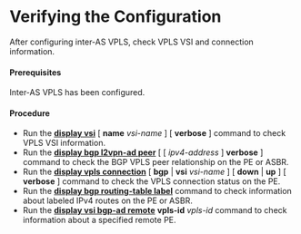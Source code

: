 Verifying the Configuration
===========================

After configuring inter-AS VPLS, check VPLS VSI and connection information.

#### Prerequisites

Inter-AS VPLS has been configured.


#### Procedure

* Run the [**display vsi**](cmdqueryname=display+vsi) [ **name** *vsi-name* ] [ **verbose** ] command to check VPLS VSI information.
* Run the [**display bgp l2vpn-ad peer**](cmdqueryname=display+bgp+l2vpn-ad+peer) [ [ *ipv4-address* ] **verbose** ] command to check the BGP VPLS peer relationship on the PE or ASBR.
* Run the [**display vpls connection**](cmdqueryname=display+vpls+connection) [ **bgp** | **vsi** *vsi-name* ] [ **down** | **up** ] [ **verbose** ] command to check the VPLS connection status on the PE.
* Run the [**display bgp routing-table label**](cmdqueryname=display+bgp+routing-table+label) command to check information about labeled IPv4 routes on the PE or ASBR.
* Run the [**display vsi bgp-ad remote**](cmdqueryname=display+vsi+bgp-ad+remote) **vpls-id** *vpls-id* command to check information about a specified remote PE.